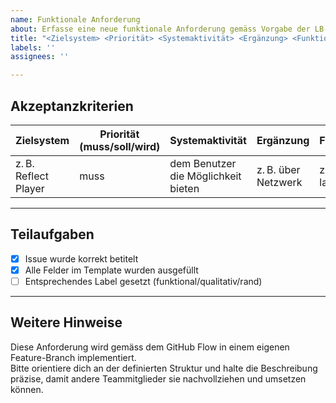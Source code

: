 ```yaml
---
name: Funktionale Anforderung
about: Erfasse eine neue funktionale Anforderung gemäss Vorgabe der LB-324
title: "<Zielsystem> <Priorität> <Systemaktivität> <Ergänzung> <Funktionalität> <Bedingungen>"
labels: ''
assignees: ''

---
```


## Akzeptanzkriterien

| Zielsystem | Priorität (muss/soll/wird) | Systemaktivität | Ergänzung | Funktionalität | Bedingung |
|------------|----------------------------|------------------|------------|----------------|------------|
| z. B. Reflect Player | muss | dem Benutzer die Möglichkeit bieten | z. B. über Netzwerk | z. B. Datei laden | falls Benutzer eingeloggt |

---

## Teilaufgaben
- [x] Issue wurde korrekt betitelt  
- [x] Alle Felder im Template wurden ausgefüllt  
- [ ] Entsprechendes Label gesetzt (funktional/qualitativ/rand)

---

## Weitere Hinweise
Diese Anforderung wird gemäss dem GitHub Flow in einem eigenen Feature-Branch implementiert.  
Bitte orientiere dich an der definierten Struktur und halte die Beschreibung präzise, damit andere Teammitglieder sie nachvollziehen und umsetzen können.
